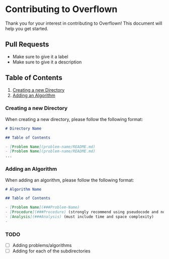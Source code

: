 # Contributing to Overflown

Thank you for your interest in contributing to Overflown! This document will help you get started.

## Pull Requests

- Make sure to give it a label
- Make sure to give it a description

## Table of Contents

1. [Creating a new Directory](###Creating-a-new-Directory)
2. [Adding an Algorithm](###Adding-an-Algorithm)

### Creating a new Directory

When creating a new directory, please follow the following format:

```md
# Directory Name

## Table of Contents

- [Problem Name](problem-name/README.md)
- [Problem Name](problem-name/README.md)
...

```

### Adding an Algorithm

When adding an algorithm, please follow the following format:

```md
# Algorithm Name

## Table of Contents

- [Problem Name](###Problem-Name)
- [Procedure](###Procedure) (strongly recommend using pseudocode and not language specific code)
- [Analysis](###Analysis) (must include time and space complexity)
- 
```

### TODO

- [ ] Adding problems/algorithms
- [ ] Adding for each of the subdirectories
